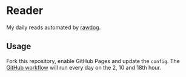 # Reader
My daily reads automated by [rawdog](http://offog.org/code/rawdog/).

## Usage

Fork this repository, enable GitHub Pages and update the `config`. The [GitHub workflow](.github/workflows/main.yml) will run every day on the 2, 10 and 18th hour.

